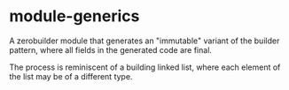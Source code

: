 # module-generics

A zerobuilder module that generates an "immutable" variant of the builder pattern,
where all fields in the generated code are final. 

The process is reminiscent of a building linked list,
where each element of the list may be of a different type.

